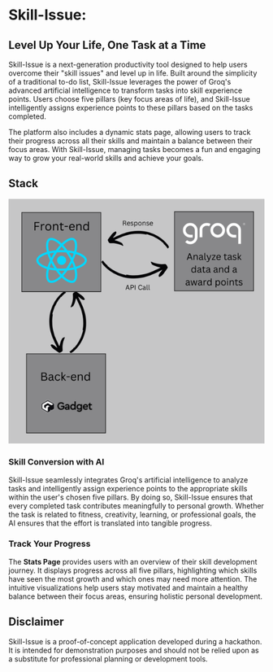 # Skill-Issue: 
## Level Up Your Life, One Task at a Time

Skill-Issue is a next-generation productivity tool designed to help users overcome their "skill issues" and level up in life. Built around the simplicity of a traditional to-do list, Skill-Issue leverages the power of Groq's advanced artificial intelligence to transform tasks into skill experience points. Users choose five pillars (key focus areas of life), and Skill-Issue intelligently assigns experience points to these pillars based on the tasks completed. 

The platform also includes a dynamic stats page, allowing users to track their progress across all their skills and maintain a balance between their focus areas. With Skill-Issue, managing tasks becomes a fun and engaging way to grow your real-world skills and achieve your goals.

## Stack
![Image of the technology stack used to build Skill-Issue](stack.png)

### Skill Conversion with AI
Skill-Issue seamlessly integrates Groq's artificial intelligence to analyze tasks and intelligently assign experience points to the appropriate skills within the user's chosen five pillars. By doing so, Skill-Issue ensures that every completed task contributes meaningfully to personal growth. Whether the task is related to fitness, creativity, learning, or professional goals, the AI ensures that the effort is translated into tangible progress.

### Track Your Progress
The **Stats Page** provides users with an overview of their skill development journey. It displays progress across all five pillars, highlighting which skills have seen the most growth and which ones may need more attention. The intuitive visualizations help users stay motivated and maintain a healthy balance between their focus areas, ensuring holistic personal development.

## Disclaimer
Skill-Issue is a proof-of-concept application developed during a hackathon. It is intended for demonstration purposes and should not be relied upon as a substitute for professional planning or development tools.
